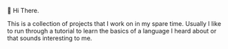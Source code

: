 👋 Hi There. 

This is a collection of projects that I work on in my spare time. Usually I like to run through a tutorial to learn the basics of a language I heard about or that sounds interesting to me.


<!---
jrmAE/jrmAE is a ✨ special ✨ repository because its `README.md` (this file) appears on your GitHub profile.
You can click the Preview link to take a look at your changes.
--->
